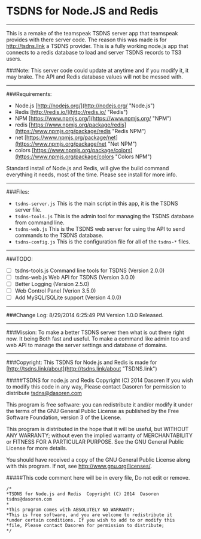# TSDNS for Node.JS and Redis #
___
This is a remake of the teamspeak TSDNS server app that teamspeak provides with there server code. The reason this was made is for http://tsdns.link a TSDNS provider. This is a fully working node.js app that connects to a redis database to load and server TSDNS records to TS3 users.

###Note: This server code could update at anytime and if you modify it, it may brake. The API and Redis database values will not be messed with.
___

###Requirements:

- Node.js [http://nodejs.org/](http://nodejs.org/ "Node.js")
- Redis   [http://redis.io/](http://redis.io/ "Redis")
- NPM     [https://www.npmjs.org/](https://www.npmjs.org/ "NPM")
 - redis  [https://www.npmjs.org/package/redis](https://www.npmjs.org/package/redis "Redis NPM")
 - net    [https://www.npmjs.org/package/net](https://www.npmjs.org/package/net "Net NPM")
 - colors [https://www.npmjs.org/package/colors](https://www.npmjs.org/package/colors "Colors NPM")

Standard install of Node.js and Redis, will give the build command everything it needs, most of the time.
Please see install for more info.
___

###Files:
- `tsdns-server.js`  This is the main script in this app, it is the TSDNS server file.
- `tsdns-tools.js`  This is the admin tool for managing the TSDNS database from command line.
- `tsdns-web.js`  This is the TSDNS web server for using the API to send commands to the TSDNS database.
- `tsdns-config.js` This is the configuration file for all of the `tsdns-*` files.

___

###TODO:
- [ ] tsdns-tools.js Command line tools for TSDNS (Version 2.0.0)
- [ ] tsdns-web.js Web API for TSDNS (Version 3.0.0)
- [ ] Better Logging (Version 2.5.0)
- [ ] Web Control Panel (Verion 3.5.0)
- [ ] Add MySQL/SQLite support (Version 4.0.0)

___

###Change Log:
8/29/2014 6:25:49 PM Version 1.0.0 Released.
___

###Mission:
To make a better TSDNS server then what is out there right now. It being Both fast and useful.
To make a command like admin too and web API to manage the server settings and database of domains.
___

###Copyright:
This TSDNS for Node.js and Redis is made for [http://tsdns.link/about](http://tsdns.link/about "TSDNS.link")

#####TSDNS for node.js and Redis  Copyright (C) 2014  Dasoren
If you wish to modify this code in any way, 
Please contact Dasoren for permission to distribute tsdns@dasoren.com

This program is free software: you can redistribute it and/or modify
it under the terms of the GNU General Public License as published by
the Free Software Foundation, version 3 of the License.

This program is distributed in the hope that it will be useful,
but WITHOUT ANY WARRANTY; without even the implied warranty of
MERCHANTABILITY or FITNESS FOR A PARTICULAR PURPOSE.  See the
GNU General Public License for more details.

You should have received a copy of the GNU General Public License
along with this program.  If not, see <http://www.gnu.org/licenses/>.


#####This code comment here will be in every file, Do not edit or remove. 

    /*
    *TSDNS for Node.js and Redis  Copyright (C) 2014  Dasoren tsdns@dasoren.com
    *
    *This program comes with ABSOLUTELY NO WARRANTY;
    *This is free software, and you are welcome to redistribute it
    *under certain conditions. If you wish to add to or modify this
    *file, Please contact Dasoren for permission to distribute;
    */
